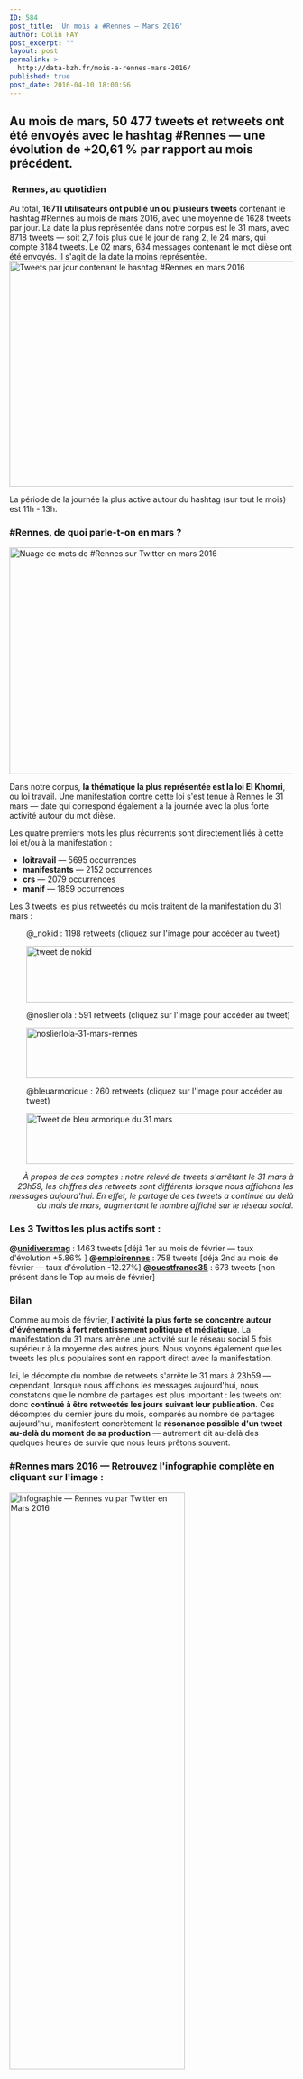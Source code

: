 ```yaml
---
ID: 584
post_title: 'Un mois à #Rennes — Mars 2016'
author: Colin FAY
post_excerpt: ""
layout: post
permalink: >
  http://data-bzh.fr/mois-a-rennes-mars-2016/
published: true
post_date: 2016-04-10 18:00:56
---
```

<h2>Au mois de mars, 50 477 tweets et retweets ont été envoyés avec le hashtag #Rennes — une évolution de +20,61 % par rapport au mois précédent.</h2>
<!--more-->
<h3> Rennes, au quotidien</h3>
Au total, <strong>16711 utilisateurs ont publié un ou plusieurs tweets</strong> contenant le hashtag #Rennes au mois de mars 2016, avec une moyenne de 1628 tweets par jour. La date la plus représentée dans notre corpus est le 31 mars, avec 8718 tweets — soit 2,7 fois plus que le jour de rang 2, le 24 mars, qui compte 3184 tweets. Le 02 mars, 634 messages contenant le mot dièse ont été envoyés. Il s'agit de la date la moins représentée.

<img class="aligncenter size-full wp-image-585" src="http://dev.data-bzh.fr/wp-content/uploads/2016/04/rennes-quotidien-mars-2.jpeg" alt="Tweets par jour contenant le hashtag #Rennes en mars 2016" width="800" height="400" />

La période de la journée la plus active autour du hashtag (sur tout le mois) est 11h - 13h.
<h3>#Rennes, de quoi parle-t-on en mars ?</h3>
<img class="aligncenter size-full wp-image-586" src="http://dev.data-bzh.fr/wp-content/uploads/2016/04/Rennes-Mots-Mars-twitter-2.jpg" alt="Nuage de mots de #Rennes sur Twitter en mars 2016" width="800" height="402" />

Dans notre corpus, <strong>la thématique la plus représentée est la loi El Khomri</strong>, ou loi travail. Une manifestation contre cette loi s'est tenue à Rennes le 31 mars — date qui correspond également à la journée avec la plus forte activité autour du mot dièse.

Les quatre premiers mots les plus récurrents sont directement liés à cette loi et/ou à la manifestation :
<ul>
	<li><strong>loitravail</strong> — 5695 occurrences</li>
	<li><strong>manifestants</strong> — 2152 occurrences</li>
	<li><strong>crs</strong> — 2079 occurrences</li>
	<li><strong>manif</strong> — 1859 occurrences</li>
</ul>
Les 3 tweets les plus retweetés du mois traitent de la manifestation du 31 mars :
<p style="padding-left: 30px;">@_nokid : 1198 retweets (cliquez sur l'image pour accéder au tweet)</p>
<p style="padding-left: 30px;"><a href="https://twitter.com/_noKid/status/715512806007775232" rel="attachment wp-att-587"><img class="size-full wp-image-587 alignnone" src="http://dev.data-bzh.fr/wp-content/uploads/2016/04/nokids-31-mars-2.jpg" alt="tweet de nokid" width="590" height="100" /></a></p>
<p style="padding-left: 30px;">@noslierlola : 591 retweets (cliquez sur l'image pour accéder au tweet)</p>
<p style="padding-left: 30px;"><a href="https://twitter.com/noslierlola/status/715569416709226498" rel="attachment wp-att-589"><img class="size-full wp-image-589 alignnone" src="http://dev.data-bzh.fr/wp-content/uploads/2016/04/noslierlola-31-mars-rennes-2.jpg" alt="noslierlola-31-mars-rennes" width="591" height="90" /></a></p>
<p style="padding-left: 30px;">@bleuarmorique : 260 retweets (cliquez sur l'image pour accéder au tweet)</p>
<p style="padding-left: 30px;"><a href="https://twitter.com/bleuarmorique/status/715535361041154048" rel="attachment wp-att-590"><img class="size-full wp-image-590 alignnone" src="http://dev.data-bzh.fr/wp-content/uploads/2016/04/bleu-armorique-31-mars-2.jpg" alt="Tweet de bleu armorique du 31 mars" width="590" height="90" /></a></p>
<p style="text-align: right;"><em>À propos de ces comptes : notre relevé de tweets s'arrêtant le 31 mars à 23h59, les chiffres des retweets sont différents lorsque nous affichons les messages aujourd'hui. En effet, le partage de ces tweets a continué au delà du mois de mars, augmentant le nombre affiché sur le réseau social.</em></p>

<h3>Les 3 Twittos les plus actifs sont :</h3>
<strong>@<a href="https://twitter.com/unidiversmag" target="_blank">unidiversmag</a></strong> : 1463 tweets [déjà 1er au mois de février — taux d'évolution +<span id="y2" class="two result">5.86%</span> ]
<strong>@<a href="https://twitter.com/emploirennes" target="_blank">emploirennes</a></strong> : 758 tweets [déjà 2nd au mois de février — taux d'évolution <span id="y2" class="two result">-12.27%</span>]
<strong>@<a href="https://twitter.com/ouestfrance35" target="_blank">ouestfrance35</a></strong> : 673 tweets [non présent dans le Top au mois de février]
<h3>Bilan</h3>
Comme au mois de février,<strong> l'activité la plus forte se concentre autour d'événements à fort retentissement politique et médiatique</strong>. La manifestation du 31 mars amène une activité sur le réseau social 5 fois supérieur à la moyenne des autres jours. Nous voyons également que les tweets les plus populaires sont en rapport direct avec la manifestation.

Ici, le décompte du nombre de retweets s'arrête le 31 mars à 23h59 — cependant, lorsque nous affichons les messages aujourd'hui, nous constatons que le nombre de partages est plus important : les tweets ont donc <strong>continué à être retweetés les jours suivant leur publication</strong>. Ces décomptes du dernier jours du mois, comparés au nombre de partages aujourd'hui, manifestent concrètement la <strong>résonance possible d'un tweet au-delà du moment de sa production</strong> — autrement dit au-delà des quelques heures de survie que nous leurs prêtons souvent.
<h3>#Rennes mars 2016 — Retrouvez l'infographie complète en cliquant sur l'image :</h3>
<a href="http://dev.data-bzh.fr/wp-content/uploads/2016/04/Rennes-Mars-2016-2.jpeg" rel="attachment wp-att-592"><img class="aligncenter size-large wp-image-592" src="http://dev.data-bzh.fr/wp-content/uploads/2016/04/Rennes-Mars-2016-2-311x1024.jpeg" alt="Infographie — Rennes vu par Twitter en Mars 2016" width="311" height="1024" /></a>